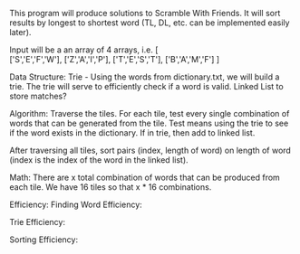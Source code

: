 This program will produce solutions to Scramble With Friends. It will sort results by longest to shortest word (TL, DL, etc. can be implemented easily later).

Input will be a an array of 4 arrays, i.e.
[	
	['S','E','F','W'], 
	['Z','A','I','P'], 
	['T','E','S','T'], 
	['B','A','M','F']
]

Data Structure:
Trie - Using the words from dictionary.txt, we will build a trie. The trie will serve to efficiently check if a word is valid.
Linked List to store matches?

Algorithm:
Traverse the tiles. For each tile, test every single combination of words that can be generated from the tile. Test means using the trie to see if the word exists in the dictionary. If in trie, then add to linked list.

After traversing all tiles, sort pairs (index, length of word) on length of word (index is the index of the word in the linked list). 

Math:
There are x total combination of words that can be produced from each tile. We have 16 tiles so that x * 16 combinations.


Efficiency:
Finding Word Efficiency:

Trie Efficiency:

Sorting Efficiency: